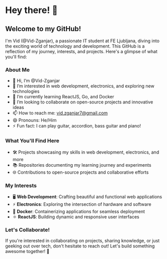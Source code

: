 # Hey there! 👋

## Welcome to my GitHub!

I'm Vid (@Vid-Zganjar), a passionate IT student at FE Ljubljana, diving into the exciting world of technology and development. This GitHub is a reflection of my journey, interests, and projects. Here's a glimpse of what you'll find:

### About Me

- 👋 Hi, I’m @Vid-Zganjar
- 👀 I’m interested in web development, electronics, and exploring new technologies
- 🌱 I’m currently learning ReactJS, Go, and Docker
- 💞️ I’m looking to collaborate on open-source projects and innovative ideas
- 📫 How to reach me: [vid.zganjar7@gmail.com](mailto:vid.zganjar7@gmail.com)
- 😄 Pronouns: He/Him
- ⚡ Fun fact: I can play guitar, accordion, bass guitar and piano!

### What You'll Find Here

- 🛠️ Projects showcasing my skills in web development, electronics, and more
- 📚 Repositories documenting my learning journey and experiments
- 🌐 Contributions to open-source projects and collaborative efforts

### My Interests

- 🖥️ **Web Development**: Crafting beautiful and functional web applications
- ⚡ **Electronics**: Exploring the intersection of hardware and software
- 🚢 **Docker**: Containerizing applications for seamless deployment
- ⚛️ **ReactJS**: Building dynamic and responsive user interfaces

### Let's Collaborate!

If you're interested in collaborating on projects, sharing knowledge, or just geeking out over tech, don't hesitate to reach out! Let's build something awesome together! 💪

